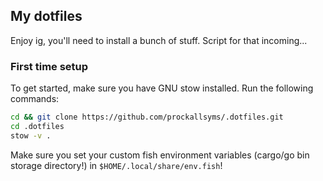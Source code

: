 ## My dotfiles

Enjoy ig, you'll need to install a bunch of stuff. Script for that incoming...

### First time setup

To get started, make sure you have GNU stow installed. Run the following commands:

```bash
cd && git clone https://github.com/prockallsyms/.dotfiles.git
cd .dotfiles
stow -v .
```

Make sure you set your custom fish environment variables (cargo/go bin storage directory!) in `$HOME/.local/share/env.fish`!

